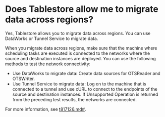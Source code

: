 # Does Tablestore allow me to migrate data across regions?

Yes, Tablestore allows you to migrate data across regions. You can use DataWorks or Tunnel Service to migrate data.

When you migrate data across regions, make sure that the machine where scheduling tasks are executed is connected to the networks where the source and destination instances are deployed. You can use the following methods to test the network connectivity:

-   Use DataWorks to migrate data: Create data sources for OTSReader and OTSWriter.
-   Use Tunnel Service to migrate data: Log on to the machine that is connected to a tunnel and use cURL to connect to the endpoints of the source and destination instances. If Unsupported Operation is returned from the preceding test results, the networks are connected.

For more information, see [t817126.md\#]().

